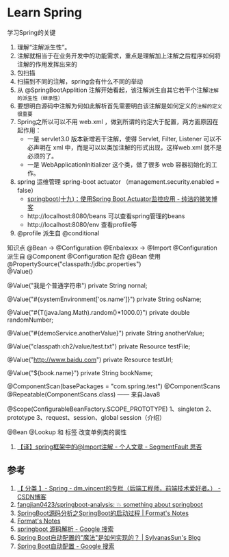 # Learn Spring

学习Spring的关键
1. 理解“注解派生性”。
2. 注解就相当于在业务开发中的功能需求，重点是理解加上注解之后程序如何将注解的作用发挥出来的
3. 包扫描
4. 扫描到不同的注解，spring会有什么不同的举动
5. 从 @SpringBootApplition 注解开始看起，该注解派生自其它若干个注解`注解的派生性（继承性）`
6. 要想明白源码中注解为何如此解析首先需要明白该注解是如何定义的`注解的定义很重要`
7. Spring之所以可以不用 web.xml ，做到所谓的约定大于配置，两方面原因在起作用：
    - 一是 servlet3.0 版本新增若干注解，使得 Servlet, Filter, Listener 可以不必声明在 xml 中，而是可以以类加注解的形式出现，这样web.xml 就不是必须的了。
    - 一是 WebApplicationInitializer 这个类，做了很多 web 容器初始化的工作。
8. spring 运维管理 spring-boot actuator （management.security.enabled = false）
    - [springboot(十九)：使用Spring Boot Actuator监控应用 - 纯洁的微笑博客](http://www.ityouknow.com/springboot/2018/02/06/spring-boot-actuator.html)
    - http://localhost:8080/beans 可以查看spring管理的beans
    - http://localhost:8080/env 查看profile等
9. @profile 派生自 @conditional

知识点
@Bean -> @Configuratiion
@Enbalexxx -> @Import
@Configuration 派生自 @Component
@Configuration 配合 @Bean 使用
@PropertySource("classpath:/jdbc.properties")  
@Value()

@Value("我是个普通字符串")
private String nornal;

@Value("#{systemEnvironment['os.name']}")
private String osName;

@Value("#{T(java.lang.Math).random()*1000.0}")
private double randomNumber;

@Value("#{demoService.anotherValue}")
private String anotherValue;

@Value("classpath:ch2/value/test.txt")
private Resource testFile;

@Value("http://www.baidu.com")
private Resource testUrl;

@Value("${book.name}")
private String bookName;

@ComponentScan(basePackages = "com.spring.test")
@ComponentScans
@Repeatable(ComponentScans.class) —— 来自Java8

@Scope(ConfigurableBeanFactory.SCOPE_PROTOTYPE)
1、singleton
2、prototype
3、request、session、global session（介绍）

@Bean
@Lookup 和 <lookup-method/>标签 改变单例类的属性


1. [【译】spring框架中的@Import注解 - 个人文章 - SegmentFault 思否](https://segmentfault.com/a/1190000011068471)

## 参考
1. [【 分类 】- Spring - dm_vincent的专栏（后端工程师，前端技术爱好者。） - CSDN博客](https://blog.csdn.net/dm_vincent/article/category/5632803)
2. [fangjian0423/springboot-analysis: 💥 something about springboot](https://github.com/fangjian0423/springboot-analysis)
3. [SpringBoot源码分析之SpringBoot的启动过程 | Format's Notes](https://fangjian0423.github.io/2017/04/30/springboot-startup-analysis/)
4. [Format's Notes](http://fangjian0423.github.io/)
5. [springboot 源码解析 - Google 搜索](https://www.google.com.hk/search?q=springboot+%E6%BA%90%E7%A0%81%E8%A7%A3%E6%9E%90&oq=springboot+%E6%BA%90%E7%A0%81%E8%A7%A3%E6%9E%90+&aqs=chrome..69i57j0.5858j0j7&sourceid=chrome&ie=UTF-8)
6. [Spring Boot自动配置的"魔法"是如何实现的？ | SylvanasSun's Blog](https://sylvanassun.github.io/2018/01/08/2018-01-08-spring_boot_auto_configure/)
7. [Spring Boot自动配置 - Google 搜索](https://www.google.com.hk/search?newwindow=1&safe=strict&ei=-28AXKDAOMiZ8gWJ6ZzIDg&q=Spring+Boot%E8%87%AA%E5%8A%A8%E9%85%8D%E7%BD%AE&oq=Spring+Boot%E8%87%AA%E5%8A%A8%E9%85%8D%E7%BD%AE&gs_l=psy-ab.3..0i7i30.90599.92582..92980...0.0..0.155.621.1j4......0....1..gws-wiz.......33i160.Nq1t7DBvyTw)